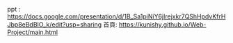 ppt : https://docs.google.com/presentation/d/1B_Sa1piNiY6jIrejxkr7QShHpdvKfrHJbp8eBdBIO_k/edit?usp=sharing
首頁: https://kunishy.github.io/Web-Project/main.html
